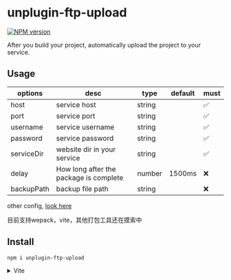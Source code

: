 # unplugin-ftp-upload

[![NPM version](https://img.shields.io/npm/v/unplugin-ftp-upload?color=a1b858&label=)](https://www.npmjs.com/package/unplugin-ftp-upload)

After you build your project, automatically upload the project to your service.

## Usage

| options    | desc                                   | type   | default | must |
| ---------- | -------------------------------------- | ------ | ------- | ---- |
| host       | service host                           | string |         | ✅   |
| port       | service port                           | string |         | ✅   |
| username   | service username                       | string |         | ✅   |
| password   | service password                       | string |         | ✅   |
| serviceDir | website dir in your service            | string |         | ✅   |
| delay      | How long after the package is complete | number | 1500ms  | ❌   |
| backupPath | backup file path                       | string |         | ❌   |

other config, [look here](https://www.npmjs.com/package/ssh2-sftp-client)

目前支持wepack，vite，其他打包工具还在摸索中

## Install

```bash
npm i unplugin-ftp-upload
```

<details>
<summary>Vite</summary><br>

```ts
// vite.config.ts
import Starter from 'unplugin-ftp-upload/vite'

export default defineConfig({
  plugins: [
    Starter({ /* options */ }),
  ],
})
```

Example: [`playground/`](./playground/)

`<br></details>`

<details>
<summary>Webpack</summary><br>

```ts
// webpack.config.js
module.exports = {
  /* ... */
  plugins: [
    require('unplugin-ftp-upload/webpack')({ /* options */ })
  ]
}
```

`<br></details>`

<details>
<summary>Vue CLI</summary><br>

```ts
// vue.config.js
module.exports = {
  configureWebpack: {
    plugins: [
      require('unplugin-ftp-upload/webpack')({ /* options */ }),
    ],
  },
}
```

`<br></details>`
